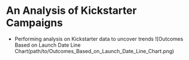 # An Analysis of Kickstarter Campaigns
* Performing analysis on Kickstarter data to uncover trends
![Outcomes Based on Launch Date Line Chart(path/to/Outcomes_Based_on_Launch_Date_Line_Chart.png)
